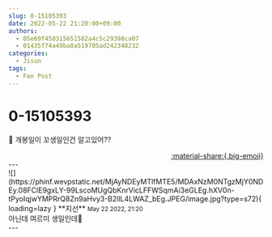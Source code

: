 ```yaml
---
slug: 0-15105393
date: 2022-05-22 21:20:00+09:00
authors:
  - 05e69f450315651582a4c5c29398ca07
  - 01435f74a49ba8a519705ad242348232
categories:
  - Jisun
tags:
  - Fan Post
---
```


# 0-15105393

<div class="post-container" markdown="1">
<div class="content-container md-sidebar__scrollwrap" markdown="1">

🦕  개봉일이 꼬생일인건 알고있어??

</div>
</div>

<div style="text-align: right;" markdown="1">
<a href="https://weverse.io/fromis9/fanpost/0-15105393" style="text-align: right;">:material-share:{.big-emoji}</a>
</div>
---

<div class="comments-container md-sidebar__scrollwrap" markdown="1">
<div class="comment" markdown="1">
<div class='id-container' markdown="1">
![](https://phinf.wevpstatic.net/MjAyNDEyMTlfMTE5/MDAxNzM0NTgzMjY0NDEy.08FClE9gxLY-99LscoMUgQbKnrVicLFFWSqmAi3eGLEg.hXV0n-tPyoIqjwYMPRrQ8Zn9aHvy3-B2llL4LWAZ_bEg.JPEG/image.jpg?type=s72){ loading=lazy }
**<span class="artist">지선</span>** <small>May 22 2022, 21:20</small><br>
</div>
<div class='comment-body' markdown="1">
아닌데 여르미 생일인데🤭
</div>
</div>
</div>
---
